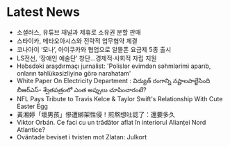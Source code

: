 # Latest News
-  소셜러스, 유튜브 채널과 제휴로 소유권 분할 판매
-  스타이카, 메타오아시스와 전략적 업무협약 체결
-  코나아이 ‘모나’, 아이쿠카와 협업으로 알뜰폰 요금제 5종 출시
-  LS전선, ‘장애인 예술단’ 창단…경제적·사회적 자립 지원
-  Həbsdəki araşdırmaçı jurnalist: 'Polislər evimdən səhmlərimi aparıb, onların təhlükəsizliyinə görə narahatam'
-  White Paper On Electricity Department : విద్యుత్ రంగాన్ని నష్టాలపాల్జేసింది బీఆర్ఎస్‌- శ్వేతపత్రంలో ఎంత అప్పులు చూపించారంటే?
-  NFL Pays Tribute to Travis Kelce & Taylor Swift's Relationship With Cute Easter Egg
-  黃湘婷「壞男孩」慘遭綁架性侵！煎熬想吐認了：還要多久
-  Viktor Orbán. Ce faci cu un trădător aflat în interiorul Alianței Nord Atlantice?
-  Oväntade beviset i tvisten mot Zlatan: Julkort
